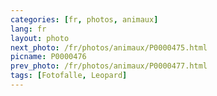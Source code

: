 ```yaml
---
categories: [fr, photos, animaux]
lang: fr
layout: photo
next_photo: /fr/photos/animaux/P0000475.html
picname: P0000476
prev_photo: /fr/photos/animaux/P0000477.html
tags: [Fotofalle, Leopard]
---
```

